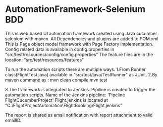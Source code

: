 # AutomationFramework-Selenium BDD

This is web based UI automation framework created using Java cucumber selenium with maven.
All Dependencies and plugins are added to POM.xml
This is Page object model framework with Page Factory implementation.
Config related data is available in config.properties in "src/test/resources/config/config.properties"
The feature files are in the location: "src/test/resources/features"

To run the automation scripts there are multiple ways.
1.From Runner class(FlightTest.java) available in "src/test/java/TestRunner" as JUnit.
2.By maven command as :
	mvn clean compile
	mvn test

3.The framework is integrated to Jenkins.
Pipiline is created to trigger the automation scripts.
Name of the Jenkins pipeline: 'Pipeline FlightCucumberProject'
Flight.jenkins is located at "C:\FlightProjectAutomation\FlightBooking\Flight.jenkins"

The report is shared as email notification with report attachment to valid emailID..